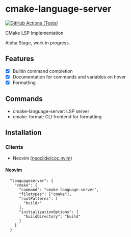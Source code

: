 # cmake-language-server
[![GitHub Actions (Tests)](https://github.com/regen100/cmake-language-server/workflows/Tests/badge.svg)](https://github.com/regen100/cmake-language-server/actions)

CMake LSP Implementation.

Alpha Stage, work in progress.

## Features
- [x] Builtin command completion
- [x] Documentation for commands and variables on hover
- [x] Formatting

## Commands

- cmake-language-server: LSP server
- cmake-format: CLI frontend for formatting

## Installation

### Clients

- Neovim ([neoclide/coc.nvim][coc.nvim])

#### Neovim

```jsonc
  "languageserver": {
    "cmake": {
      "command": "cmake-language-server",
      "filetypes": ["cmake"],
      "rootPatterns": [
        "build/"
      ],
      "initializationOptions": {
        "buildDirectory": "build"
      }
    }
  }
```


[coc.nvim]: https://github.com/neoclide/coc.nvim
